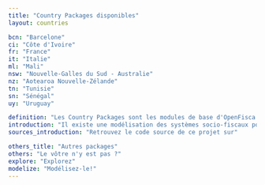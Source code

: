 ```yaml
---
title: "Country Packages disponibles"
layout: countries

bcn: "Barcelone"
ci: "Côte d'Ivoire"
fr: "France"
it: "Italie"
ml: "Mali"
nsw: "Nouvelle-Galles du Sud - Australie"
nz: "Aotearoa Nouvelle-Zélande"
tn: "Tunisie"
sn: "Sénégal"
uy: "Uruguay"

definition: "Les Country Packages sont les modules de base d'OpenFisca. Ils définissent les Paramètres, Entités et Variables d'un pays."
introduction: "Il existe une modélisation des systèmes socio-fiscaux pour les pays suivants :"
sources_introduction: "Retrouvez le code source de ce projet sur"

others_title: "Autres packages"
others: "Le vôtre n'y est pas ?"
explore: "Explorez"
modelize: "Modélisez-le!"
---
```

